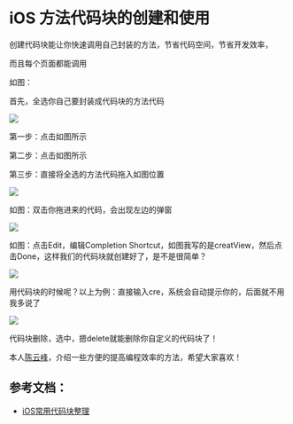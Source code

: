 # iOS 方法代码块的创建和使用

创建代码块能让你快速调用自己封装的方法，节省代码空间，节省开发效率，

而且每个页面都能调用

如图：

首先，全选你自己要封装成代码块的方法代码

![](media/1240-1.)

第一步：点击如图所示

第二步：点击如图所示

第三步：直接将全选的方法代码拖入如图位置

![](media/1240-1.)

如图：双击你拖进来的代码，会出现左边的弹窗

![](media/1240-1.)

如图：点击Edit，编辑Completion Shortcut，如图我写的是creatView，然后点击Done，这样我们的代码块就创建好了，是不是很简单？

![](media/1240-1.)

用代码块的时候呢？以上为例：直接输入cre，系统会自动提示你的，后面就不用我多说了

![](media/1240-1.)

代码块删除，选中，摁delete就能删除你自定义的代码块了！

本人[陈云峰](/www.swifty.cc)，介绍一些方便的提高编程效率的方法，希望大家喜欢！

## 参考文档：

* [iOS常用代码块整理](2.md)



